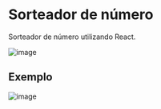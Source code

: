# Sorteador de número
Sorteador de número utilizando React.

![image](https://user-images.githubusercontent.com/72041841/182198826-fbc1d508-50d0-4ac8-8e4e-fe77825f507d.png)


## Exemplo
![image](https://user-images.githubusercontent.com/72041841/182198931-bf78c3d7-0306-4a99-901a-3ffd6d2e8b79.png)

